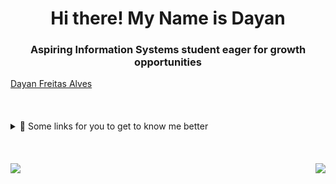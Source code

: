 <h1 align="center">Hi there! My Name is Dayan </h1>
<h3 align="center">Aspiring Information Systems student eager for growth opportunities</h3> 
<script src="https://platform.linkedin.com/badges/js/profile.js" async defer type="text/javascript"></script>
<div class="badge-base LI-profile-badge" data-locale="pt_BR" data-size="medium" data-theme="dark" data-type="VERTICAL" data-vanity="dayanfa" data-version="v1"><a class="badge-base__link LI-simple-link" href="https://br.linkedin.com/in/dayanfa?trk=profile-badge">Dayan Freitas Alves</a></div>
              
<br> 
<br>
<br>

<details>
  <summary>
    🔗 Some links for you to get to know me better
  </summary>
  <br/>
  <div>
<div style="text-align: right; padding: 10px;">
	<p></p>
    	<a href="https://dayanfa.github.io">
        	<img src="https://img.shields.io/badge/Personal Site-100000?style=for-the-badge&logo=github&logoColor=white">
    	</a>
	<p></p>
    	<a href="https://www.linkedin.com/in/dayanfa">
        	<img src="https://img.shields.io/badge/LinkedIn-0077B5?style=for-the-badge&logo=linkedin&logoColor=white">
    	</a>
	<p></p>
    	<a href="https://www.instagram.com/dayanfreitas_a">
        	<img src="https://img.shields.io/badge/Instagram-E4405F?style=for-the-badge&logo=instagram&logoColor=white">
    	</a>
     	<p></p>
    	<a href="https://twitter.com/dayanfreitas_a">
        	<img src="https://img.shields.io/badge/Twitter-1DA1F2?style=for-the-badge&logo=twitter&logoColor=white">
    	</a>
     	<p></p>
    	<a href="https://www.twitch.tv/DayanFreitas_A">
        	<img src="https://img.shields.io/badge/Twitch-9146FF?style=for-the-badge&logo=twitch&logoColor=white">
    	</a>
     	<p></p>
    	<a href="https://youtube.com/@DayanFreitas_A">
        	<img src="https://img.shields.io/badge/YouTube-FF0000?style=for-the-badge&logo=youtube&logoColor=white">
    	</a>
     	<p></p>
</div>

  </div>
</details>

<br> 
<br>
<br>
<div style="width: 100%;">
	<div style="float: left;">
      		<img  align= "left" style="max-width: 100%" src="https://github-readme-stats.vercel.app/api?username=DayanFA&theme=jolly&show_icons=true"/>
	</div>
	<div style="float: right;">
		<img  align= "right" style="max-width: 100%" src="https://github-readme-stats.vercel.app/api/top-langs/?username=DayanFA&layout=compact&langs_count=16&theme=jolly"/>
	</div>

